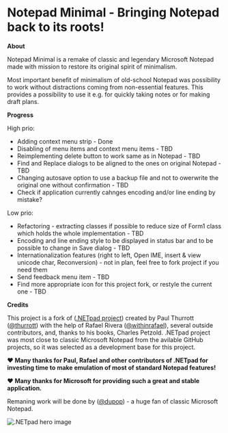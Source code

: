 # Notepad Minimal - Bringing Notepad back to its roots!

**About**

Notepad Minimal is a remake of classic and legendary Microsoft Notepad made with mission to restore its original spirit of minimalism.

Most important benefit of minimalism of old-school Notepad was possibility to work without distractions coming from non-essential features. This provides a possibility to use it e.g. for quickly taking notes or for making draft plans.

**Progress**

High prio:
- Adding context menu strip - Done
- Disabling of menu items and context menu items - TBD
- Reimplementing delete button to work same as in Notepad - TBD
- Find and Replace dialogs to be aligned to the ones on original Notepad - TBD
- Changing autosave option to use a backup file and not to owerwrite the original one without confirmation - TBD
- Check if application currently cahnges encoding and/or line ending by mistake?

Low prio:
- Refactoring - extracting classes if possible to reduce size of Form1 class which holds the whole implementation - TBD
- Encoding and line ending style to be displayed in status bar and to be possible to change in Save dialog - TBD
- Internationalization features (right to left, Open IME, insert & view unicode char, Reconversion) - not in plan, feel free to fork project if you need them
- Send feedback menu item - TBD
- Find more appropriate icon for this project fork, or restyle the current one - TBD

**Credits**

This project is a fork of ([.NETpad project](https://github.com/thurrott/NotepadWF-CS)) created by Paul Thurrott ([@thurrott](https://www.twitter.com/thurrott)) with the help of Rafael Rivera ([@withinrafael](https://www.twitter.com/withinrafael)), several outside contributors, and, thanks to his books, Charles Petzold.
.NETpad project was most close to classic Microsoft Notepad from the avilable GitHub projects, so it was selected as a development base for this project.

**:heart: Many thanks for Paul, Rafael and other contributors of .NETpad for investing time to make emulation of most of standard Notepad features!**

**:heart: Many thanks for Microsoft for providing such a great and stable application.**

Remaning work will be done by ([@dupop](https://github.com/dupop)) - a huge fan of classic Microsoft Notepad.


![.NETpad hero image](/graphics/hero.jpg)
